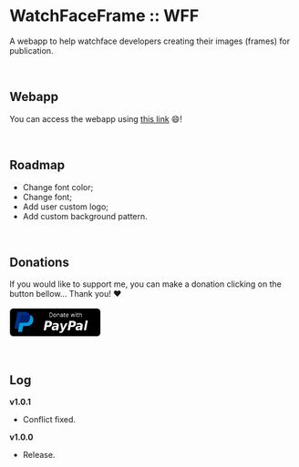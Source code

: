# WatchFaceFrame :: WFF

A webapp to help watchface developers creating their images (frames) for publication.

<br/>
<h2>Webapp</h2>

You can access the webapp using <a href="https://hms-douglas.github.io/wff/">this link</a> 😄!

<br/>
<h2>Roadmap</h2>
<ul>
  <li>Change font color;</li>
  <li>Change font;</li>
  <li>Add user custom logo;</li>
  <li>Add custom background pattern.</li>
</ul>

<br/>
<h2>Donations</h2>

If you would like to support me, you can make a donation clicking on the button bellow... Thank you! :heart:
<br/>
<br/>
<a href="https://www.paypal.com/donate/?hosted_button_id=QZX5XKGFRZPSU">
  <img src="img/btn/donate_paypal.png" width="160" height="50"/>
</a>

<br/>
<h2>Log</h2>
<b>v1.0.1</b>
<ul>
  <li>Conflict fixed.</li>
</ul>
<b>v1.0.0</b>
<ul>
  <li>Release.</li>
</ul>
